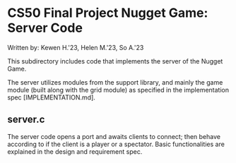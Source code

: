# CS50 Final Project Nugget Game: Server Code

Written by: Kewen H.'23, Helen M.'23, So A.'23

This subdirectory includes code that implements the server of the Nugget Game.

The server utilizes modules from the support library, and mainly the game module (built along with the grid module) as specified in the
implementation spec [IMPLEMENTATION.md].

## server.c

The server code opens a port and awaits clients to connect;
then behave according to if the client is a player or a spectator.
Basic functionalities are explained in the design and requirement spec.
